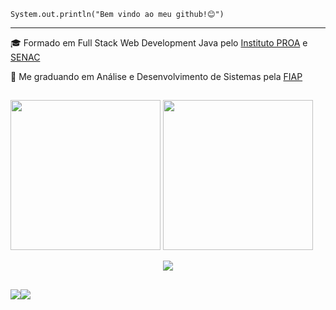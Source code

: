 <code>System.out.println("Bem vindo ao meu github!😊")</code>
<hr/>

<p>🎓 Formado em Full Stack Web Development Java pelo <a href="https://www.proa.org.br/">Instituto PROA</a> e <a href="https://www.sp.senac.br/">SENAC</a></p>
<p>👾 Me graduando em Análise e Desenvolvimento de Sistemas pela <a href="https://www.fiap.com.br/">FIAP</a></p>

##

<div>
  <a href="https://github.com/vitorvhsilva"></a>
  <img height="240em" src="https://github-readme-stats.vercel.app/api?username=vitorvhsilva&theme=tokyonight&show_icons=false">
  <img height="240em" src="https://github-readme-stats.vercel.app/api/top-langs/?username=vitorvhsilva&theme=tokyonight&langs_count=8"> 
</div>

<p align="center">
  <a href="https://skillicons.dev">
    <img src="https://skillicons.dev/icons?i=java,kotlin,spring,aws,postgresql,rabbitmq,docker" />
  </a>
</p>

##

<div style="display: flex;">
  <a href="https://www.linkedin.com/in/vitor-hugo-da-silva-04b2382b4/" target="_blank"><img src="https://img.shields.io/badge/LinkedIn-0077B5?style=for-the-badge&logo=linkedin&logoColor=white"></a>
  <a href="mailto:vitorvhsilva@gmail.com" target="_blank"><img src="https://img.shields.io/badge/Gmail-D14836?style=for-the-badge&logo=gmail&logoColor=white"></a>
</div>
